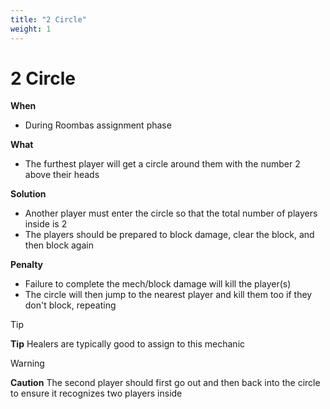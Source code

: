 ```yaml
---
title: "2 Circle"
weight: 1
---
```


# 2 Circle

**When**
- During Roombas assignment phase

**What**
- The furthest player will get a circle around them with the number 2 above their heads

**Solution**
- Another player must enter the circle so that the total number of players inside is 2
- The players should be prepared to block damage, clear the block, and then block again

**Penalty**
- Failure to complete the mech/block damage will kill the player(s)
- The circle will then jump to the nearest player and kill them too if they don't block, repeating

> [!TIP]
> **Tip**
> Healers are typically good to assign to this mechanic

> [!WARNING]
> **Caution**
> The second player should first go out and then back into the circle to ensure it recognizes two players inside